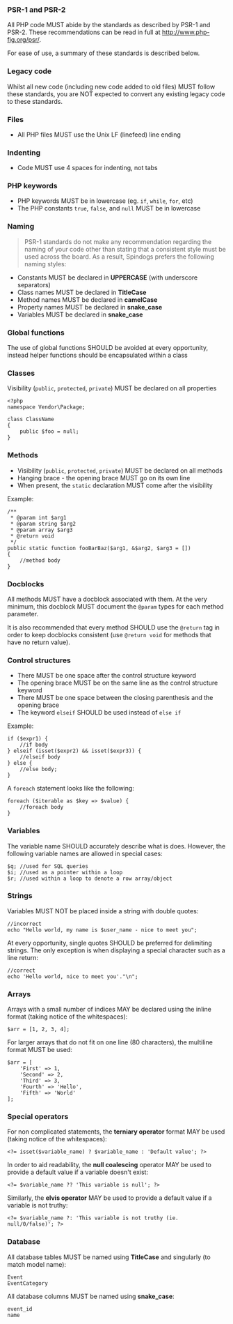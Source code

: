 ### PSR-1 and PSR-2

All PHP code MUST abide by the standards as described by PSR-1 and PSR-2. These recommendations can be read in full at http://www.php-fig.org/psr/.

For ease of use, a summary of these standards is described below.

### Legacy code

Whilst all new code (including new code added to old files) MUST follow these standards, you are NOT expected to convert any existing legacy code to these standards.

### Files

* All PHP files MUST use the Unix LF (linefeed) line ending

### Indenting

* Code MUST use 4 spaces for indenting, not tabs

### PHP keywords

* PHP keywords MUST be in lowercase (eg. `if`, `while`, `for`, etc)
* The PHP constants `true`, `false`, and `null` MUST be in lowercase

### Naming

> PSR-1 standards do not make any recommendation regarding the naming of your code other than stating that a consistent style must be used across the board. As a result, Spindogs prefers the following naming styles:

* Constants MUST be declared in **UPPERCASE** (with underscore separators)
* Class names MUST be declared in **TitleCase**
* Method names MUST be declared in **camelCase**
* Property names MUST be declared in **snake_case**
* Variables MUST be declared in **snake_case**

### Global functions

The use of global functions SHOULD be avoided at every opportunity, instead helper functions should be encapsulated within a class

### Classes

Visibility (`public`, `protected`, `private`) MUST be declared on all properties

    <?php
    namespace Vendor\Package;

    class ClassName
    {
        public $foo = null;
    }

### Methods

* Visibility (`public`, `protected`, `private`) MUST be declared on all methods
* Hanging brace - the opening brace MUST go on its own line
* When present, the `static` declaration MUST come after the visibility

Example:

    /**
     * @param int $arg1
     * @param string $arg2
     * @param array $arg3
     * @return void
     */
    public static function fooBarBaz($arg1, &$arg2, $arg3 = [])
    {
        //method body
    }

### Docblocks

All methods MUST have a docblock associated with them. At the very minimum, this docblock MUST document the `@param` types for each method parameter.

It is also recommended that every method SHOULD use the `@return` tag in order to keep docblocks consistent (use `@return void` for methods that have no return value).

### Control structures

* There MUST be one space after the control structure keyword
* The opening brace MUST be on the same line as the control structure keyword
* There MUST be one space between the closing parenthesis and the opening brace
* The keyword `elseif` SHOULD be used instead of `else if`

Example:

    if ($expr1) {
        //if body
    } elseif (isset($expr2) && isset($expr3)) {
        //elseif body
    } else {
        //else body;
    }

A `foreach` statement looks like the following:

    foreach ($iterable as $key => $value) {
        //foreach body
    }

### Variables

The variable name SHOULD accurately describe what is does. However, the following variable names are allowed in special cases:

    $q; //used for SQL queries
    $i; //used as a pointer within a loop
    $r; //used within a loop to denote a row array/object

### Strings

Variables MUST NOT be placed inside a string with double quotes:

    //incorrect
    echo "Hello world, my name is $user_name - nice to meet you";

At every opportunity, single quotes SHOULD be preferred for delimiting strings. The only exception is when displaying a special character such as a line return:

    //correct
    echo 'Hello world, nice to meet you'."\n";

### Arrays

Arrays with a small number of indices MAY be declared using the inline format (taking notice of the whitespaces):

    $arr = [1, 2, 3, 4];

For larger arrays that do not fit on one line (80 characters), the multiline format MUST be used:

    $arr = [
        'First' => 1,
        'Second' => 2,
        'Third' => 3,
        'Fourth' => 'Hello',
        'Fifth' => 'World'
    ];

### Special operators

For non complicated statements, the **terniary operator** format MAY be used (taking notice of the whitespaces):

    <?= isset($variable_name) ? $variable_name : 'Default value'; ?>

In order to aid readability, the **null coalescing** operator MAY be used to provide a default value if a variable doesn't exist:

    <?= $variable_name ?? 'This variable is null'; ?>

Similarly, the **elvis operator** MAY be used to provide a default value if a variable is not truthy:

    <?= $variable_name ?: 'This variable is not truthy (ie. null/0/false)'; ?>

### Database

All database tables MUST be named using **TitleCase** and singularly (to match model name):

    Event
    EventCategory

All database columns MUST be named using **snake_case**:

    event_id
    name

